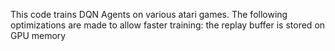 This code trains DQN Agents on various atari games. The following optimizations are made to allow faster training:
the replay buffer is stored on GPU memory
